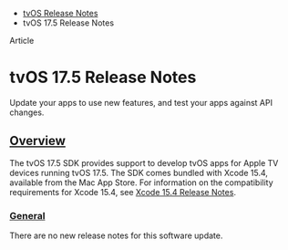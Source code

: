- [tvOS Release Notes](https://developer.apple.com/documentation/tvos-release-notes)
- tvOS 17.5 Release Notes

Article

# tvOS 17.5 Release Notes

Update your apps to use new features, and test your apps against API changes.

## [Overview](https://developer.apple.com/documentation/tvos-release-notes/tvos-17_5-release-notes#Overview)

The tvOS 17.5 SDK provides support to develop tvOS apps for Apple TV devices running tvOS 17.5. The SDK comes bundled with Xcode 15.4, available from the Mac App Store. For information on the compatibility requirements for Xcode 15.4, see [Xcode 15.4 Release Notes](https://developer.apple.com/documentation/Xcode-Release-Notes/xcode-15_4-release-notes).

### [General](https://developer.apple.com/documentation/tvos-release-notes/tvos-17_5-release-notes#General)

There are no new release notes for this software update.
